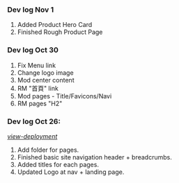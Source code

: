 ### Dev log Nov 1
1. Added Product Hero Card
2. Finished Rough Product Page

### Dev log Oct 30
1. Fix Menu link
2. Change logo image
3. Mod center content
4. RM "首頁" link
5. Mod pages - Title/Favicons/Navi
6. RM  pages "H2"

### Dev log Oct 26:

[*view-deployment*](https://ws-dev.vercel.app)

1. Add folder for pages.
2. Finished basic site navigation header + breadcrumbs.
3. Added titles for each pages.
4. Updated Logo at nav + landing page.
